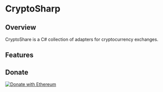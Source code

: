 # CryptoSharp

## Overview

CryptoShare is a C# collection of adapters for cryptocurrency exchanges.

## Features

## Donate

[![Donate with Ethereum](https://en.cryptobadges.io/badge/small/0x4F82A1BD7E5a6d1658BEd3a449B8Dd6D77369e50)](https://en.cryptobadges.io/donate/0x4F82A1BD7E5a6d1658BEd3a449B8Dd6D77369e50)
